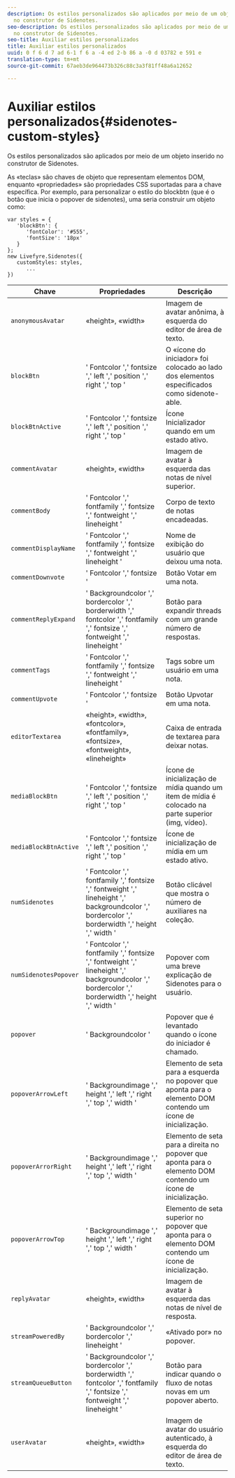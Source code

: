```yaml
---
description: Os estilos personalizados são aplicados por meio de um objeto inserido
  no construtor de Sidenotes.
seo-description: Os estilos personalizados são aplicados por meio de um objeto inserido
  no construtor de Sidenotes.
seo-title: Auxiliar estilos personalizados
title: Auxiliar estilos personalizados
uuid: 0 f 6 d 7 ad 6-1 f 6 a -4 ed 2-b 86 a -0 d 03782 e 591 e
translation-type: tm+mt
source-git-commit: 67aeb3de964473b326c88c3a3f81ff48a6a12652

---
```



# Auxiliar estilos personalizados{#sidenotes-custom-styles}

Os estilos personalizados são aplicados por meio de um objeto inserido no construtor de Sidenotes.

As «teclas» são chaves de objeto que representam elementos DOM, enquanto «propriedades» são propriedades CSS suportadas para a chave específica. Por exemplo, para personalizar o estilo do blockbtn (que é o botão que inicia o popover de sidenotes), uma seria construir um objeto como:

```
var styles = { 
   'blockBtn': { 
      'fontColor': '#555', 
      'fontSize': '18px' 
   } 
}; 
new Livefyre.Sidenotes({ 
   customStyles: styles, 
      ...  
})
```

| **Chave** | **Propriedades** | Descrição |
|---|---|---|
| `anonymousAvatar` | «height», «width» | Imagem de avatar anônima, à esquerda do editor de área de texto. |
| `blockBtn` | ' Fontcolor ',' fontsize ',' left ',' position ',' right ',' top ' | O «ícone do iniciador» foi colocado ao lado dos elementos especificados como sidenote-able. |
| `blockBtnActive` | ' Fontcolor ',' fontsize ',' left ',' position ',' right ',' top ' | Ícone Inicializador quando em um estado ativo. |
| `commentAvatar` | «height», «width» | Imagem de avatar à esquerda das notas de nível superior. |
| `commentBody` | ' Fontcolor ',' fontfamily ',' fontsize ',' fontweight ',' lineheight ' | Corpo de texto de notas encadeadas. |
| `commentDisplayName` | ' Fontcolor ',' fontfamily ',' fontsize ',' fontweight ',' lineheight ' | Nome de exibição do usuário que deixou uma nota. |
| `commentDownvote` | ' Fontcolor ',' fontsize ' | Botão Votar em uma nota. |
| `commentReplyExpand` | ' Backgroundcolor ',' bordercolor ',' borderwidth ',' fontcolor ',' fontfamily ',' fontsize ',' fontweight ',' lineheight ' | Botão para expandir threads com um grande número de respostas. |
| `commentTags` | ' Fontcolor ',' fontfamily ',' fontsize ',' fontweight ',' lineheight ' | Tags sobre um usuário em uma nota. |
| `commentUpvote` | ' Fontcolor ',' fontsize ' | Botão Upvotar em uma nota. |
| `editorTextarea` | «height», «width», «fontcolor», «fontfamily», «fontsize», «fontweight», «lineheight» | Caixa de entrada de textarea para deixar notas. |
| `mediaBlockBtn` | ' Fontcolor ',' fontsize ',' left ',' position ',' right ',' top ' | Ícone de inicialização de mídia quando um item de mídia é colocado na parte superior (img, vídeo). |
| `mediaBlockBtnActive` | ' Fontcolor ',' fontsize ',' left ',' position ',' right ',' top ' | Ícone de inicialização de mídia em um estado ativo. |
| `numSidenotes` | ' Fontcolor ',' fontfamily ',' fontsize ',' fontweight ',' lineheight ',' backgroundcolor ',' bordercolor ',' borderwidth ',' height ',' width ' | Botão clicável que mostra o número de auxiliares na coleção. |
| `numSidenotesPopover` | ' Fontcolor ',' fontfamily ',' fontsize ',' fontweight ',' lineheight ',' backgroundcolor ',' bordercolor ',' borderwidth ',' height ',' width ' | Popover com uma breve explicação de Sidenotes para o usuário. |
| `popover` | ' Backgroundcolor ' | Popover que é levantado quando o ícone do iniciador é chamado. |
| `popoverArrowLeft` | ' Backgroundimage ',' height ',' left ',' right ',' top ',' width ' | Elemento de seta para a esquerda no popover que aponta para o elemento DOM contendo um ícone de inicialização. |
| `popoverArrorRight` | ' Backgroundimage ',' height ',' left ',' right ',' top ',' width ' | Elemento de seta para a direita no popover que aponta para o elemento DOM contendo um ícone de inicialização. |
| `popoverArrowTop` | ' Backgroundimage ',' height ',' left ',' right ',' top ',' width ' | Elemento de seta superior no popover que aponta para o elemento DOM contendo um ícone de inicialização. |
| `replyAvatar` | «height», «width» | Imagem de avatar à esquerda das notas de nível de resposta. |
| `streamPoweredBy` | ' Backgroundcolor ',' bordercolor ',' lineheight ' | «Ativado por» no popover. |
| `streamQueueButton` | ' Backgroundcolor ',' bordercolor ',' borderwidth ',' fontcolor ',' fontfamily ',' fontsize ',' fontweight ',' lineheight ' | Botão para indicar quando o fluxo de notas novas em um popover aberto. |
| `userAvatar` | «height», «width» | Imagem de avatar do usuário autenticado, à esquerda do editor de área de texto. |

